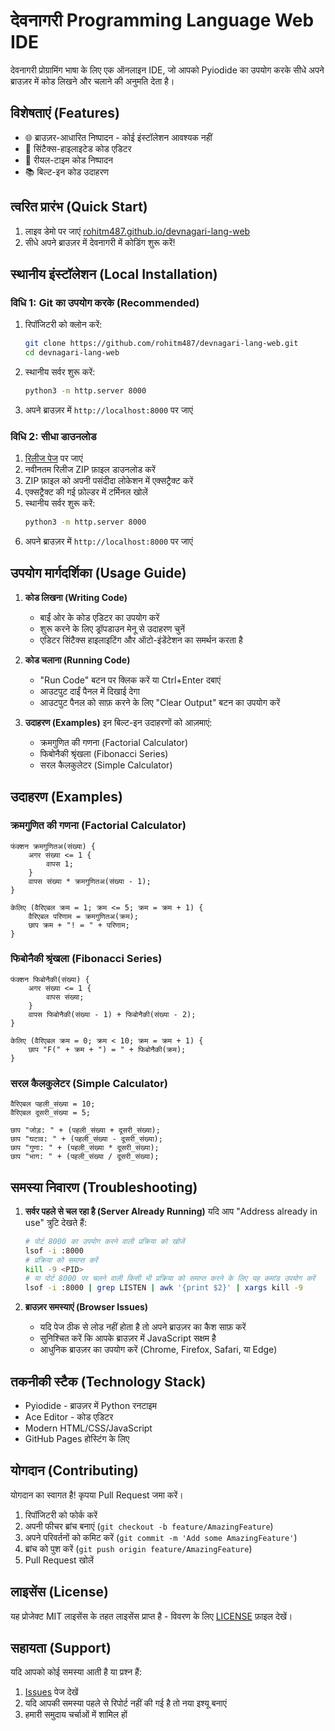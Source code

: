 # देवनागरी Programming Language Web IDE

देवनागरी प्रोग्रामिंग भाषा के लिए एक ऑनलाइन IDE, जो आपको Pyiodide का उपयोग करके सीधे अपने ब्राउज़र में कोड लिखने और चलाने की अनुमति देता है।

## विशेषताएं (Features)

- 🌐 ब्राउज़र-आधारित निष्पादन - कोई इंस्टॉलेशन आवश्यक नहीं
- 📝 सिंटैक्स-हाइलाइटेड कोड एडिटर
- 🎯 रीयल-टाइम कोड निष्पादन
- 📚 बिल्ट-इन कोड उदाहरण

## त्वरित प्रारंभ (Quick Start)

1. लाइव डेमो पर जाएं [rohitm487.github.io/devnagari-lang-web](https://rohitm487.github.io/devnagari-lang-web)
2. सीधे अपने ब्राउज़र में देवनागरी में कोडिंग शुरू करें!

## स्थानीय इंस्टॉलेशन (Local Installation)

### विधि 1: Git का उपयोग करके (Recommended)

1. रिपॉजिटरी को क्लोन करें:
   ```bash
   git clone https://github.com/rohitm487/devnagari-lang-web.git
   cd devnagari-lang-web
   ```

2. स्थानीय सर्वर शुरू करें:
   ```bash
   python3 -m http.server 8000
   ```

3. अपने ब्राउज़र में `http://localhost:8000` पर जाएं

### विधि 2: सीधा डाउनलोड

1. [रिलीज पेज](https://github.com/rohitm487/devnagari-lang-web/releases) पर जाएं
2. नवीनतम रिलीज ZIP फ़ाइल डाउनलोड करें
3. ZIP फ़ाइल को अपनी पसंदीदा लोकेशन में एक्सट्रैक्ट करें
4. एक्सट्रैक्ट की गई फ़ोल्डर में टर्मिनल खोलें
5. स्थानीय सर्वर शुरू करें:
   ```bash
   python3 -m http.server 8000
   ```
6. अपने ब्राउज़र में `http://localhost:8000` पर जाएं

## उपयोग मार्गदर्शिका (Usage Guide)

1. **कोड लिखना (Writing Code)**
   - बाईं ओर के कोड एडिटर का उपयोग करें
   - शुरू करने के लिए ड्रॉपडाउन मेनू से उदाहरण चुनें
   - एडिटर सिंटैक्स हाइलाइटिंग और ऑटो-इंडेंटेशन का समर्थन करता है

2. **कोड चलाना (Running Code)**
   - "Run Code" बटन पर क्लिक करें या Ctrl+Enter दबाएं
   - आउटपुट दाईं पैनल में दिखाई देगा
   - आउटपुट पैनल को साफ़ करने के लिए "Clear Output" बटन का उपयोग करें

3. **उदाहरण (Examples)**
   इन बिल्ट-इन उदाहरणों को आज़माएं:
   - क्रमगुणित की गणना (Factorial Calculator)
   - फिबोनैकी श्रृंखला (Fibonacci Series)
   - सरल कैलकुलेटर (Simple Calculator)

## उदाहरण (Examples)

### क्रमगुणित की गणना (Factorial Calculator)
```
फंक्शन क्रमगुणितअ(संख्या) {
    अगर संख्या <= 1 {
        वापस 1;
    }
    वापस संख्या * क्रमगुणितअ(संख्या - 1);
}

केलिए (वैरिएबल क्रम = 1; क्रम <= 5; क्रम = क्रम + 1) {
    वैरिएबल परिणाम = क्रमगुणितअ(क्रम);
    छाप क्रम + "! = " + परिणाम;
}
```

### फिबोनैकी श्रृंखला (Fibonacci Series)
```
फंक्शन फिबोनैकी(संख्या) {
    अगर संख्या <= 1 {
        वापस संख्या;
    }
    वापस फिबोनैकी(संख्या - 1) + फिबोनैकी(संख्या - 2);
}

केलिए (वैरिएबल क्रम = 0; क्रम < 10; क्रम = क्रम + 1) {
    छाप "F(" + क्रम + ") = " + फिबोनैकी(क्रम);
}
```

### सरल कैलकुलेटर (Simple Calculator)
```
वैरिएबल पहली_संख्या = 10;
वैरिएबल दूसरी_संख्या = 5;

छाप "जोड़: " + (पहली_संख्या + दूसरी_संख्या);
छाप "घटाव: " + (पहली_संख्या - दूसरी_संख्या);
छाप "गुणा: " + (पहली_संख्या * दूसरी_संख्या);
छाप "भाग: " + (पहली_संख्या / दूसरी_संख्या);
```

## समस्या निवारण (Troubleshooting)

1. **सर्वर पहले से चल रहा है (Server Already Running)**
   यदि आप "Address already in use" त्रुटि देखते हैं:
   ```bash
   # पोर्ट 8000 का उपयोग करने वाली प्रक्रिया को खोजें
   lsof -i :8000
   # प्रक्रिया को समाप्त करें
   kill -9 <PID>
   # या पोर्ट 8000 पर चलने वाली किसी भी प्रक्रिया को समाप्त करने के लिए यह कमांड उपयोग करें
   lsof -i :8000 | grep LISTEN | awk '{print $2}' | xargs kill -9
   ```

2. **ब्राउज़र समस्याएं (Browser Issues)**
   - यदि पेज ठीक से लोड नहीं होता है तो अपने ब्राउज़र का कैश साफ़ करें
   - सुनिश्चित करें कि आपके ब्राउज़र में JavaScript सक्षम है
   - आधुनिक ब्राउज़र का उपयोग करें (Chrome, Firefox, Safari, या Edge)

## तकनीकी स्टैक (Technology Stack)

- Pyiodide - ब्राउज़र में Python रनटाइम
- Ace Editor - कोड एडिटर
- Modern HTML/CSS/JavaScript
- GitHub Pages होस्टिंग के लिए

## योगदान (Contributing)

योगदान का स्वागत है! कृपया Pull Request जमा करें।

1. रिपॉजिटरी को फोर्क करें
2. अपनी फीचर ब्रांच बनाएं (`git checkout -b feature/AmazingFeature`)
3. अपने परिवर्तनों को कमिट करें (`git commit -m 'Add some AmazingFeature'`)
4. ब्रांच को पुश करें (`git push origin feature/AmazingFeature`)
5. Pull Request खोलें

## लाइसेंस (License)

यह प्रोजेक्ट MIT लाइसेंस के तहत लाइसेंस प्राप्त है - विवरण के लिए [LICENSE](LICENSE) फ़ाइल देखें।

## सहायता (Support)

यदि आपको कोई समस्या आती है या प्रश्न हैं:
1. [Issues](https://github.com/rohitm487/devnagari-lang-web/issues) पेज देखें
2. यदि आपकी समस्या पहले से रिपोर्ट नहीं की गई है तो नया इश्यू बनाएं
3. हमारी समुदाय चर्चाओं में शामिल हों
